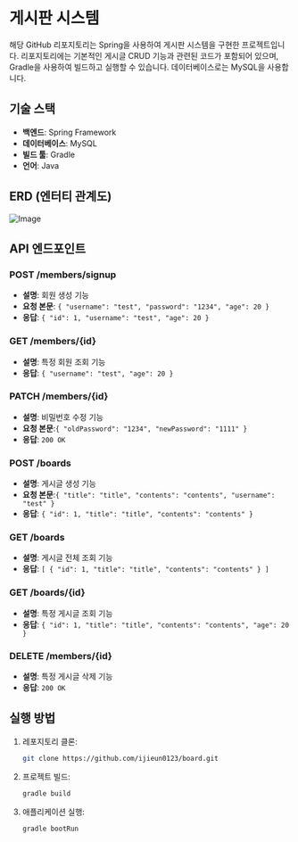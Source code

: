 # 게시판 시스템

해당 GitHub 리포지토리는 Spring을 사용하여 게시판 시스템을 구현한 프로젝트입니다. 리포지토리에는 기본적인 게시글 CRUD 기능과 관련된 코드가 포함되어 있으며, Gradle을 사용하여 빌드하고 실행할 수 있습니다. 데이터베이스로는 MySQL을 사용합니다.

## 기술 스택
- **백엔드**: Spring Framework
- **데이터베이스**: MySQL 
- **빌드 툴**: Gradle
- **언어**: Java

## ERD (엔터티 관계도)
![Image](https://github.com/user-attachments/assets/629eea12-bc03-49fa-b3bf-ac360715550d)

## API 엔드포인트

### POST /members/signup
- **설명**: 회원 생성 기능
- **요청 본문**: 
`{
  "username": "test",
  "password": "1234",
  "age": 20
}`
- **응답**: `{
  "id": 1,
  "username": "test",
  "age": 20
  }`

### GET /members/{id}
- **설명**: 특정 회원 조회 기능
- **응답**: `{
  "username": "test",
  "age": 20
  }`

### PATCH /members/{id}
- **설명**: 비밀번호 수정 기능
- **요청 본문**:`{
  "oldPassword": "1234",
  "newPassword": "1111"
  }`
- **응답**: `200 OK`

### POST /boards
- **설명**: 게시글 생성 기능
- **요청 본문**:`{
  "title": "title",
  "contents": "contents",
  "username": "test"
  }`
- **응답**: `{
  "id": 1,
  "title": "title",
  "contents": "contents"
  }`

### GET /boards
- **설명**: 게시글 전체 조회 기능
- **응답**: `[
  {
  "id": 1,
  "title": "title",
  "contents": "contents"
  }
  ]`

### GET /boards/{id}
- **설명**: 특정 게시글 조회 기능
- **응답**: `{
  "id": 1,
  "title": "title",
  "contents": "contents",
  "age": 20
  }`

### DELETE /members/{id}
- **설명**: 특정 게시글 삭제 기능
- **응답**: `200 OK`

## 실행 방법

1. 레포지토리 클론:
   ```bash
   git clone https://github.com/ijieun0123/board.git
   ```

2. 프로젝트 빌드:
   ```bash
   gradle build
   ```

3. 애플리케이션 실행:
   ```bash
   gradle bootRun
   ```

